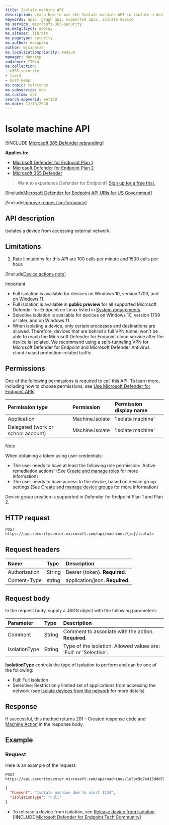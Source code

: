 ```yaml
---
title: Isolate machine API
description: Learn how to use the Isolate machine API to isolate a device from accessing external network in Microsoft Defender for Endpoint.
keywords: apis, graph api, supported apis, isolate device
ms.service: microsoft-365-security
ms.mktglfcycl: deploy
ms.sitesec: library
ms.pagetype: security
ms.author: macapara
author: mjcaparas
ms.localizationpriority: medium
manager: dansimp
audience: ITPro
ms.collection: 
- m365-security
- tier3
- must-keep
ms.topic: reference
ms.subservice: mde
ms.custom: api
search.appverid: met150
ms.date: 12/18/2020
---
```


# Isolate machine API

[!INCLUDE [Microsoft 365 Defender rebranding](../../../includes/microsoft-defender.md)]


**Applies to:**
- [Microsoft Defender for Endpoint Plan 1](https://go.microsoft.com/fwlink/p/?linkid=2154037)
- [Microsoft Defender for Endpoint Plan 2](https://go.microsoft.com/fwlink/p/?linkid=2154037)
- [Microsoft 365 Defender](https://go.microsoft.com/fwlink/?linkid=2118804)


> Want to experience Defender for Endpoint? [Sign up for a free trial.](https://signup.microsoft.com/create-account/signup?products=7f379fee-c4f9-4278-b0a1-e4c8c2fcdf7e&ru=https://aka.ms/MDEp2OpenTrial?ocid=docs-wdatp-exposedapis-abovefoldlink)

[!include[Microsoft Defender for Endpoint API URIs for US Government](../../../includes/microsoft-defender-api-usgov.md)]

[!include[Improve request performance](../../../includes/improve-request-performance.md)]

## API description

Isolates a device from accessing external network.

## Limitations

1. Rate limitations for this API are 100 calls per minute and 1500 calls per hour.

[!include[Device actions note](../../../includes/machineactionsnote.md)]

> [!IMPORTANT]
>
> - Full isolation is available for devices on Windows 10, version 1703, and on Windows 11.
> - Full isolation is available in **public preview** for all supported Microsoft Defender for Endpoint on Linux listed in [System requirements](../microsoft-defender-endpoint-linux.md#system-requirements).
> - Selective isolation is available for devices on Windows 10, version 1709 or later, and on Windows 11.
> - When isolating a device, only certain processes and destinations are allowed. Therefore, devices that are behind a full VPN tunnel won't be able to reach the Microsoft Defender for Endpoint cloud service after the device is isolated. We recommend using a split-tunneling VPN for Microsoft Defender for Endpoint and Microsoft Defender Antivirus cloud-based protection-related traffic.

## Permissions

One of the following permissions is required to call this API. To learn more, including how to choose permissions, see [Use Microsoft Defender for Endpoint APIs](apis-intro.md)

Permission type|Permission|Permission display name
:---|:---|:---
Application|Machine.Isolate|'Isolate machine'
Delegated (work or school account)|Machine.Isolate|'Isolate machine'

> [!NOTE]
> When obtaining a token using user credentials:
>
> - The user needs to have at least the following role permission: 'Active remediation actions' (See [Create and manage roles](../user-roles.md) for more information)
> - The user needs to have access to the device, based on device group settings (See [Create and manage device groups](../machine-groups.md) for more information)
>
> Device group creation is supported in Defender for Endpoint Plan 1 and Plan 2. 

## HTTP request

```http
POST https://api.securitycenter.microsoft.com/api/machines/{id}/isolate
```

## Request headers

Name|Type|Description
:---|:---|:---
Authorization|String|Bearer {token}. **Required**.
Content-Type|string|application/json. **Required**.

## Request body

In the request body, supply a JSON object with the following parameters:

Parameter|Type|Description
:---|:---|:---
Comment|String|Comment to associate with the action. **Required**.
IsolationType|String|Type of the isolation. Allowed values are: 'Full' or 'Selective'.

**IsolationType** controls the type of isolation to perform and can be one of the following:

- Full: Full isolation
- Selective: Restrict only limited set of applications from accessing the network (see [Isolate devices from the network](../respond-machine-alerts.md#isolate-devices-from-the-network) for more details)

## Response

If successful, this method returns 201 - Created response code and [Machine Action](machineaction.md) in the response body.

## Example

### Request

Here is an example of the request.

```http
POST https://api.securitycenter.microsoft.com/api/machines/1e5bc9d7e413ddd7902c2932e418702b84d0cc07/isolate
```

```json
{
  "Comment": "Isolate machine due to alert 1234",
  "IsolationType": "Full" 
}
```

- To release a device from isolation, see [Release device from isolation](unisolate-machine.md).
[!INCLUDE [Microsoft Defender for Endpoint Tech Community](../../../includes/defender-mde-techcommunity.md)]
